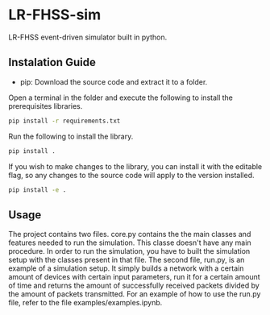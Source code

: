 # LR-FHSS-sim
LR-FHSS event-driven simulator built in python.

## Instalation Guide
* pip:
Download the source code and extract it to a folder.

Open a terminal in the folder and execute the following to install the prerequisites libraries.
  ```sh
  pip install -r requirements.txt
  ```

Run the following to install the library.
  ```sh
  pip install .
  ```

If you wish to make changes to the library, you can install it with the editable flag, so any changes to the source code will apply to the version installed.
  ```sh
  pip install -e .
  ```

## Usage

The project contains two files. core.py contains the the main classes and features needed to run the simulation. This classe doesn't have any main procedure. In order to run the simulation, you have to built the simulation setup with the classes present in that file. The second file, run.py, is an example of a simulation setup. It simply builds a network with a certain amount of devices with certain input parameters, run it for a certain amount of time and returns the amount of successfully received packets divided by the amount of packets transmitted. For an example of how to use the run.py file, refer to the file examples/examples.ipynb.


